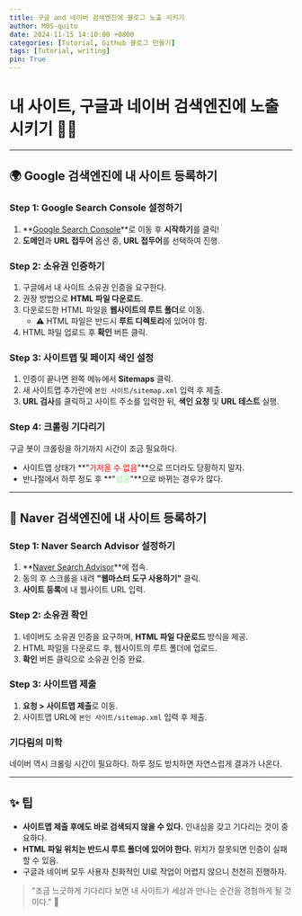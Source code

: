 ```yaml
---
title: 구글 and 네이버 검색엔진에 블로그 노출 시키기
author: M0S-quito
date: 2024-11-15 14:10:00 +0800
categories: [Tutorial, Github 블로그 만들기]
tags: [Tutorial, writing]
pin: True
---
```


# 내 사이트, 구글과 네이버 검색엔진에 노출시키기 🕵️‍♂️

---

## 🌍 Google 검색엔진에 내 사이트 등록하기

### Step 1: Google Search Console 설정하기
1. **[Google Search Console](https://search.google.com/search-console/about)**로 이동 후 **시작하기**를 클릭!
2. **도메인**과 **URL 접두어** 옵션 중, **URL 접두어**를 선택하여 진행.

### Step 2: 소유권 인증하기
1. 구글에서 내 사이트 소유권 인증을 요구한다.
2. 권장 방법으로 **HTML 파일 다운로드**.
3. 다운로드한 HTML 파일을 **웹사이트의 루트 폴더**로 이동.
   - ⚠️ HTML 파일은 반드시 **루트 디렉토리**에 있어야 함.
4. HTML 파일 업로드 후 **확인** 버튼 클릭.

### Step 3: 사이트맵 및 페이지 색인 설정
1. 인증이 끝나면 왼쪽 메뉴에서 **Sitemaps** 클릭.
2. 새 사이트맵 추가란에 `본인 사이트/sitemap.xml` 입력 후 제출.
3. **URL 검사**를 클릭하고 사이트 주소를 입력한 뒤, **색인 요청** 및 **URL 테스트** 실행.

### Step 4: 크롤링 기다리기
구글 봇이 크롤링을 하기까지 시간이 조금 필요하다.
- 사이트맵 상태가 **"<span style="color:red">가져올 수 없음</span>"**으로 뜨더라도 당황하지 말자.
- 반나절에서 하루 정도 후 **"<span style="color:lightgreen">성공</span>"**으로 바뀌는 경우가 많다.

---

## 🌟 Naver 검색엔진에 내 사이트 등록하기

### Step 1: Naver Search Advisor 설정하기
1. **[Naver Search Advisor](https://searchadvisor.naver.com/)**에 접속.
2. 동의 후 스크롤을 내려 **"웹마스터 도구 사용하기"** 클릭.
3. **사이트 등록**에 내 웹사이트 URL 입력.

### Step 2: 소유권 확인
1. 네이버도 소유권 인증을 요구하며, **HTML 파일 다운로드** 방식을 제공.
2. HTML 파일을 다운로드 후, 웹사이트의 루트 폴더에 업로드.
3. **확인** 버튼 클릭으로 소유권 인증 완료.

### Step 3: 사이트맵 제출
1. **요청 > 사이트맵 제출**로 이동.
2. 사이트맵 URL에 `본인 사이트/sitemap.xml` 입력 후 제출.

### 기다림의 미학
네이버 역시 크롤링 시간이 필요하다. 하루 정도 방치하면 자연스럽게 결과가 나온다.

---

## ✨ 팁
- **사이트맵 제출 후에도 바로 검색되지 않을 수 있다.** 인내심을 갖고 기다리는 것이 중요하다.
- **HTML 파일 위치는 반드시 루트 폴더에 있어야 한다.** 위치가 잘못되면 인증이 실패할 수 있음.
- 구글과 네이버 모두 사용자 친화적인 UI로 작업이 어렵지 않으니 천천히 진행하자.

> "조금 느긋하게 기다리다 보면 내 사이트가 세상과 만나는 순간을 경험하게 될 것이다." 🚀





